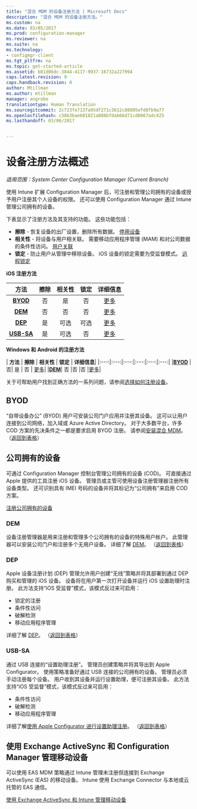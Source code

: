 ```yaml
---
title: "混合 MDM 的设备注册方法 | Microsoft Docs"
description: "混合 MDM 的设备注册方法。"
ms.custom: na
ms.date: 03/05/2017
ms.prod: configuration-manager
ms.reviewer: na
ms.suite: na
ms.technology:
- configmgr-client
ms.tgt_pltfrm: na
ms.topic: get-started-article
ms.assetid: b81d06dc-3844-4117-9937-16732a227994
caps.latest.revision: 9
caps.handback.revision: 0
author: Mtillman
ms.author: mtillman
manager: angrobe
translationtype: Human Translation
ms.sourcegitcommit: 2c723fe7137a95df271c3612c88805efd8fb9a77
ms.openlocfilehash: c38b3bae681821a886bfdab66d71cd6067adc425
ms.lasthandoff: 03/06/2017


---
```

# <a name="overview-of-device-enrollment-methods"></a>设备注册方法概述

*适用范围：System Center Configuration Manager (Current Branch)*

使用 Intune 扩展 Configuration Manager 后，可注册和管理公司拥有的设备或授予用户注册其个人设备的权限。 还可以使用 Configuration Manager 通过 Intune 管理公司拥有的设备。

下表显示了注册方法及其支持的功能。 这些功能包括：
- **擦除** - 恢复设备的出厂设置，删除所有数据。 [停用设备](../deploy-use/wipe-lock-reset-devices.md)
- **相关性** - 将设备与用户相关联。 需要移动应用程序管理 (MAM) 和对公司数据的条件性访问。 [用户关联](../deploy-use/user-affinity-for-hybrid-managed-devices.md)
- **锁定** - 防止用户从管理中移除设备。 iOS 设备的锁定需要为受监督模式。 [远程锁定](../deploy-use/wipe-lock-reset-devices.md#remote-lock)

**iOS 注册方法**

| **方法** |    **擦除** |    **相关性**    |    **锁定** | **详细信息** |
|:---:|:---:|:---:|:---:|:---:|
|**[BYOD](#byod)** | 否|    是 |    否 | [更多](../deploy-use/enable-platform-enrollment.md)|
|**[DEM](#dem)**|    否 |否 |否    | [更多](../deploy-use/enroll-devices-with-device-enrollment-manager.md)|
|**[DEP](#dep)**|    是 |    可选 |    可选|[更多](../deploy-use/ios-device-enrollment-program-for-hybrid.md)|
|**[USB-SA](#usb-sa)**|    是 |    可选 |    否| [更多](../deploy-use/ios-hybrid-enrollment-using-apple-configurator.md)|

**Windows 和 Android 的注册方法**

| **方法** |    **擦除** |    **相关性**    |    **锁定** | **详细信息**|
|:---:|:---:|:---:|:---:|:---:|:---:|
|**[BYOD](#byod)** | 否|    是 |    否 | [更多](../deploy-use/enroll-hybrid-windows.md)|
|**[DEM](#dem)**|    否 |否 |否    |[更多](../deploy-use/enroll-devices-with-device-enrollment-manager.md)|

关于可帮助用户找到正确方法的一系列问题，请参阅[选择如何注册设备](/intune/get-started/choose-how-to-enroll-devices1)。

## <a name="byod"></a>BYOD
“自带设备办公” (BYOD) 用户可安装公司门户应用并注册其设备。 这可以让用户连接到公司网络，加入域或 Azure Active Directory。 对于大多数平台，许多 COD 方案的先决条件之一都是要求启用 BYOD 注册。 请参阅[安装混合 MDM](../deploy-use/setup-hybrid-mdm.md)。 （[返回到表格](#overview-of-device-enrollment-methods)）

## <a name="corporate-owned-devices"></a>公司拥有的设备
可通过 Configuration Manager 控制台管理公司拥有的设备 (COD)。 可直接通过 Apple 提供的工具注册 iOS 设备。 管理员或主管可使用设备注册管理器注册所有设备类型。 还可识别具有 IMEI 号码的设备并将其标记为“公司拥有”来启用 COD 方案。

[注册公司拥有的设备](../deploy-use/enroll-company-owned-devices.md)

### <a name="dem"></a>DEM
设备注册管理器是用来注册和管理多个公司拥有的设备的特殊用户帐户。 此管理器可以安装公司门户和注册多个无用户设备。 详细了解 [DEM](../deploy-use/enroll-devices-with-device-enrollment-manager.md)。 （[返回到表格](#overview-of-device-enrollment-methods)）

### <a name="dep"></a>DEP
Apple 设备注册计划 (DEP) 管理允许用户创建“无线”策略并将其部署到通过 DEP 购买和管理的 iOS 设备。 设备将在用户第一次打开设备并运行 iOS 设置助理时注册。 此方法支持“iOS 受监督”模式，该模式反过来可启用：
  -    锁定的注册
  -    条件性访问
  -    破解检测
  -    移动应用程序管理

详细了解 [DEP](../deploy-use/ios-device-enrollment-program-for-hybrid.md)。 （[返回到表格](#overview-of-device-enrollment-methods)）

### <a name="usb-sa"></a>USB-SA
通过 USB 连接的“设置助理注册”。 管理员创建策略并将其导出到 Apple Configurator。 使用策略准备好通过 USB 连接的公司拥有的设备。 管理员必须手动注册每个设备。 用户收到其设备并运行设置助理，便可注册其设备。 此方法支持“iOS 受监督”模式，该模式反过来可启用：
  -    条件性访问
  -    破解检测
  -    移动应用程序管理

详细了解[使用 Apple Configurator 进行设置助理注册](../deploy-use/ios-hybrid-enrollment-using-apple-configurator.md)。 （[返回到表格](#overview-of-device-enrollment-methods)）

## <a name="mobile-device-management-with-exchange-activesync-and-configuration-manager"></a>使用 Exchange ActiveSync 和 Configuration Manager 管理移动设备
可以使用 EAS MDM 策略通过 Intune 管理未注册但连接到 Exchange ActiveSync (EAS) 的移动设备。 Intune 使用 Exchange Connector 与本地或云托管的 EAS 通信。

[使用 Exchange ActiveSync 和 Intune 管理移动设备](../deploy-use/manage-mobile-devices-with-exchange-activesync.md)

